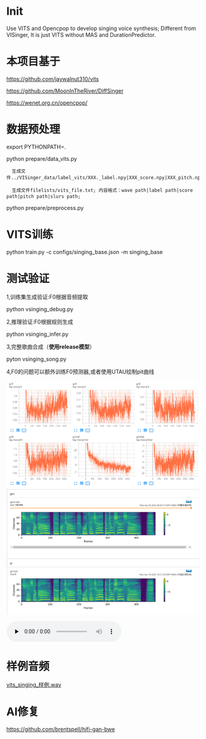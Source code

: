# Init
Use VITS and Opencpop to develop singing voice synthesis; 
Different from VISinger, It is just VITS without MAS and DurationPredictor.

# 本项目基于
https://github.com/jaywalnut310/vits

https://github.com/MoonInTheRiver/DiffSinger

https://wenet.org.cn/opencpop/

# 数据预处理
export PYTHONPATH=.

python prepare/data_vits.py

      生成文件../VISinger_data/label_vits/XXX._label.npy|XXX_score.npy|XXX_pitch.npy|XXX_slurs.npy

      生成文件filelists/vits_file.txt; 内容格式：wave path|label path|score path|pitch path|slurs path;

python prepare/preprocess.py

# VITS训练

python train.py -c configs/singing_base.json -m singing_base

# 测试验证

1,训练集生成验证:F0根据音频提取

python vsinging_debug.py

2,推理验证:F0根据规则生成

python vsinging_infer.py

3,完整歌曲合成（**使用release模型**）

pyton vsinging_song.py

4,F0的问题可以额外训练F0预测器,或者使用UTAU绘制pit曲线


![LOSS值](/resource/vising_loss.png)
![MEL谱](/resource/vising_mel.png)

<audio id="audio" controls="" preload="none">
      <source id="wav" src="/resource/vising_sample.wav">
</audio>

# 样例音频

[vits_singing_样例.wav](/resource/vising_sample.wav)

# AI修复
https://github.com/brentspell/hifi-gan-bwe
